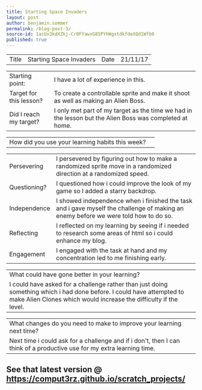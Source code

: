 ```yaml
---
title: Starting Space Invaders
layout: post
author: benjamin.sommer
permalink: /blog-post-3/
source-id: 1acUx3kdXZkj-Cr0FYawxG85PYhWgxtdkfdeXQd1Wfb0
published: true
---
```

<table>
  <tr>
    <td>Title</td>
    <td>Starting Space Invaders</td>
    <td>Date</td>
    <td>21/11/17</td>
  </tr>
</table>


<table>
  <tr>
    <td>Starting point:</td>
    <td>I have a lot of experience in this.</td>
  </tr>
  <tr>
    <td>Target for this lesson?</td>
    <td>To create a controllable sprite and make it shoot as well as making an Alien Boss.</td>
  </tr>
  <tr>
    <td>Did I reach my target? </td>
    <td>I only met part of my target as the time we had in the lesson but the Alien Boss was completed at home.</td>
  </tr>
</table>


<table>
  <tr>
    <td>How did you use your learning habits this week?</td>
    <td></td>
  </tr>
</table>


<table>
  <tr>
    <td>Persevering</td>
    <td>I persevered by figuring out how to make a randomized sprite move in a randomized direction at a randomized speed.</td>
  </tr>
  <tr>
    <td>Questioning?</td>
    <td>I questioned how i could improve the look of my game so I added a starry backdrop.</td>
  </tr>
  <tr>
    <td>Independence</td>
    <td>I showed independence when i finished the task and i gave myself the challenge of making an enemy before we were told how to do so.</td>
  </tr>
  <tr>
    <td>Reflecting</td>
    <td>I reflected on my learning by seeing if i needed to research some areas of html so i could enhance my blog.</td>
  </tr>
  <tr>
    <td>Engagement</td>
    <td>I engaged with the task at hand and my concentration led to me finishing early.</td>
  </tr>
</table>


<table>
  <tr>
    <td>What could have gone better in your learning?</td>
  </tr>
  <tr>
    <td>I could have asked for a challenge rather than just doing something which i had done before. I could have attempted to make Alien Clones which would increase the difficulty if the level.</td>
  </tr>
</table>


<table>
  <tr>
    <td>What changes do you need to make to improve your learning next time?</td>
  </tr>
  <tr>
    <td>Next time i could ask for a challenge and if i don't, then I can think of a productive use for my extra learning time.</td>
  </tr>
</table>


## See that latest version @ https://comput3rz.github.io/scratch_projects/

